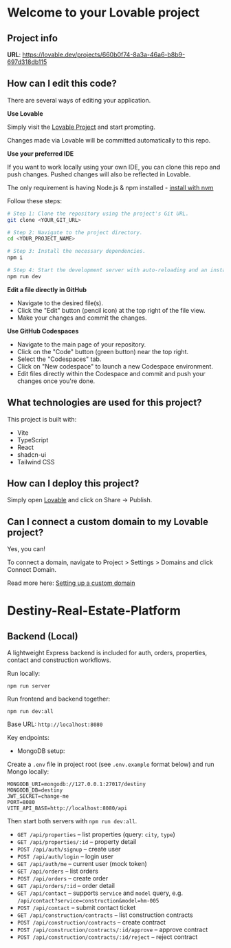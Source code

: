 # Welcome to your Lovable project

## Project info

**URL**: https://lovable.dev/projects/660b0f74-8a3a-46a6-b8b9-697d318db115

## How can I edit this code?

There are several ways of editing your application.

**Use Lovable**

Simply visit the [Lovable Project](https://lovable.dev/projects/660b0f74-8a3a-46a6-b8b9-697d318db115) and start prompting.

Changes made via Lovable will be committed automatically to this repo.

**Use your preferred IDE**

If you want to work locally using your own IDE, you can clone this repo and push changes. Pushed changes will also be reflected in Lovable.

The only requirement is having Node.js & npm installed - [install with nvm](https://github.com/nvm-sh/nvm#installing-and-updating)

Follow these steps:

```sh
# Step 1: Clone the repository using the project's Git URL.
git clone <YOUR_GIT_URL>

# Step 2: Navigate to the project directory.
cd <YOUR_PROJECT_NAME>

# Step 3: Install the necessary dependencies.
npm i

# Step 4: Start the development server with auto-reloading and an instant preview.
npm run dev
```

**Edit a file directly in GitHub**

- Navigate to the desired file(s).
- Click the "Edit" button (pencil icon) at the top right of the file view.
- Make your changes and commit the changes.

**Use GitHub Codespaces**

- Navigate to the main page of your repository.
- Click on the "Code" button (green button) near the top right.
- Select the "Codespaces" tab.
- Click on "New codespace" to launch a new Codespace environment.
- Edit files directly within the Codespace and commit and push your changes once you're done.

## What technologies are used for this project?

This project is built with:

- Vite
- TypeScript
- React
- shadcn-ui
- Tailwind CSS

## How can I deploy this project?

Simply open [Lovable](https://lovable.dev/projects/660b0f74-8a3a-46a6-b8b9-697d318db115) and click on Share -> Publish.

## Can I connect a custom domain to my Lovable project?

Yes, you can!

To connect a domain, navigate to Project > Settings > Domains and click Connect Domain.

Read more here: [Setting up a custom domain](https://docs.lovable.dev/tips-tricks/custom-domain#step-by-step-guide)
# Destiny-Real-Estate-Platform

## Backend (Local)

A lightweight Express backend is included for auth, orders, properties, contact and construction workflows.

Run locally:

```
npm run server
```

Run frontend and backend together:

```
npm run dev:all
```

Base URL: `http://localhost:8080`

Key endpoints:
- MongoDB setup:

Create a `.env` file in project root (see `.env.example` format below) and run Mongo locally:

```
MONGODB_URI=mongodb://127.0.0.1:27017/destiny
MONGODB_DB=destiny
JWT_SECRET=change-me
PORT=8080
VITE_API_BASE=http://localhost:8080/api
```

Then start both servers with `npm run dev:all`.

- `GET /api/properties` – list properties (query: `city`, `type`)
- `GET /api/properties/:id` – property detail
- `POST /api/auth/signup` – create user
- `POST /api/auth/login` – login user
- `GET /api/auth/me` – current user (mock token)
- `GET /api/orders` – list orders
- `POST /api/orders` – create order
- `GET /api/orders/:id` – order detail
- `GET /api/contact` – supports `service` and `model` query, e.g. `/api/contact?service=construction&model=hm-005`
- `POST /api/contact` – submit contact ticket
- `GET /api/construction/contracts` – list construction contracts
- `POST /api/construction/contracts` – create contract
- `POST /api/construction/contracts/:id/approve` – approve contract
- `POST /api/construction/contracts/:id/reject` – reject contract